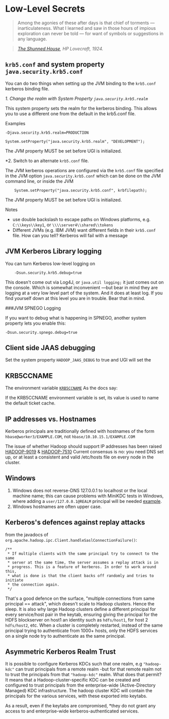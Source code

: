 <!---
  Licensed under the Apache License, Version 2.0 (the "License");
  you may not use this file except in compliance with the License.
  You may obtain a copy of the License at
  
   http://www.apache.org/licenses/LICENSE-2.0
  
  Unless required by applicable law or agreed to in writing, software
  distributed under the License is distributed on an "AS IS" BASIS,
  WITHOUT WARRANTIES OR CONDITIONS OF ANY KIND, either express or implied.
  See the License for the specific language governing permissions and
  limitations under the License. See accompanying LICENSE file.
-->
  

# Low-Level Secrets



> Among the agonies of these after days is that chief of torments — inarticulateness. What I learned and saw in those hours of impious exploration can never be told — for want of symbols or suggestions in any language.

> *[The Shunned House](https://en.wikipedia.org/wiki/The_Shunned_House), HP Lovecraft, 1924.*



## `krb5.conf` and system property `java.security.krb5.conf`


You can do two things when setting up the JVM binding to the `krb5.conf` kerberos
binding file.


*1. Change the realm with System Property `java.security.krb5.realm`*

This system property sets the realm for the kerberos binding. This allows you to use a different one from the default in the krb5.conf file. 


Examples

    -Djava.security.krb5.realm=PRODUCTION

    System.setProperty("java.security.krb5.realm", "DEVELOPMENT");

The JVM property MUST be set before UGI is initialized.


*2. Switch to an alternate `krb5.conf` file.

The JVM kerberos operations are configured via the `krb5.conf` file specified in the JVM option
`java.security.krb5.conf` which can be done on the JVM command line, or inside the JVM

		System.setProperty("java.security.krb5.conf", krbfilepath);

The JVM property MUST be set before UGI is initialized.

Notes

* use double backslash to escape paths on Windows platforms, e.g. `C:\\keys\\key1`, or `\\\\server4\\shared\\tokens`
* Different JVMs (e.g. IBM JVM) want different fields in their `krb5.conf` file. How can you tell? Kerberos will fail with a message


## JVM Kerberos Library logging

You can turn Kerberos low-level logging on

		-Dsun.security.krb5.debug=true

This doesn't come out via Log4J, or `java.util logging;` it just comes out on the console. Which is somewhat inconvenient —but bear in mind they are logging at a very low level part of the system. And it does at least log.
If you find yourself down at this level you are in trouble. Bear that in mind.


###JVM SPNEGO Logging

If you want to debug what is happening in SPNEGO, another system property lets you enable this:

    -Dsun.security.spnego.debug=true

## Client side JAAS debugging

Set the system property `HADOOP_JAAS_DEBUG` to true and UGI will set the 

## KRB5CCNAME

The environment variable [`KRB5CCNAME`](http://web.mit.edu/kerberos/krb5-1.4/krb5-1.4/doc/klist.html)
As the docs say:

If the KRB5CCNAME environment variable is set, its value is used to name the default ticket cache.

## IP addresses vs. Hostnames

Kerberos principals are traditionally defined with hostnames of the form `hbase@worker3/EXAMPLE.COM`, not `hbase/10.10.15.1/EXAMPLE.COM`

The issue of whether Hadoop should support IP addresses has been raised [HADOOP-9019](https://issues.apache.org/jira/browse/HADOOP-9019) & [HADOOP-7510](https://issues.apache.org/jira/browse/HADOOP-7510)
Current consensus is no: you need DNS set up, or at least a consistent and valid /etc/hosts file on every node in the cluster.

## Windows

1. Windows does not reverse-DNS 127.0.0.1 to localhost or the local machine name; this can cause problems with MiniKDC tests in Windows, where adding a `user/127.0.0.1@REALM` principal will be needed [example](https://github.com/apache/hadoop/blob/trunk/hadoop-yarn-project/hadoop-yarn/hadoop-yarn-registry/src/test/java/org/apache/hadoop/registry/secure/AbstractSecureRegistryTest.java#L209).
1. Windows hostnames are often upper case.

## Kerberos's defences against replay attacks

from the javadocs of `org.apache.hadoop.ipc.Client.handleSaslConnectionFailure()`:

    /**
     * If multiple clients with the same principal try to connect to the same
     * server at the same time, the server assumes a replay attack is in
     * progress. This is a feature of kerberos. In order to work around this,
     * what is done is that the client backs off randomly and tries to initiate
     * the connection again.
     */

That's a good defence on the surface, "multiple connections from same principal == attack", which
doesn't scale to Hadoop clusters. Hence the sleep. It is also why large Hadoop clusters define
a different principal for every service/host pair in the keytab, ensuring giving the principal
for the HDFS blockserver on host1 an identity such as `hdfs/host1`, for host 2 `hdfs/host2`, etc.
When a cluster is completely restarted, instead of the same principal trying to authenticate from
1000+ hosts, only the HDFS services on a single node try to authenticate as the same principal.

## Asymmetric Kerberos Realm Trust
 
It is possible to configure Kerberos KDCs such that one realm, e.g `"hadoop-kdc"` 
can  trust principals from a remote realm -but for that
remote realm not to trust the principals from that `"hadoop-kdc"` realm. 
What does that permit? It means that a Hadoop-cluster-specific KDC can be created and configured
to trust principals from the enterprise-wide (Active-Directory Managed) KDC infrastructure.
The hadoop cluster KDC will contain the principals for the various services, with these exported
into keytabs.

As a result, even if the keytabs are compromised, *they do not grant any access to and
enterprise-wide kerberos-authenticated services.
 